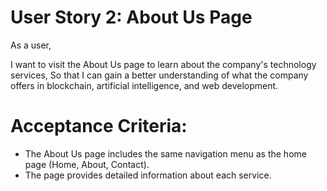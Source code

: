 # User Story 2: About Us Page

As a user,

I want to visit the About Us page to learn about the company's technology services,
So that I can gain a better understanding of what the company offers in blockchain, artificial intelligence, and web development.

# Acceptance Criteria:

- The About Us page includes the same navigation menu as the home page (Home, About, Contact).
- The page provides detailed information about each service.

